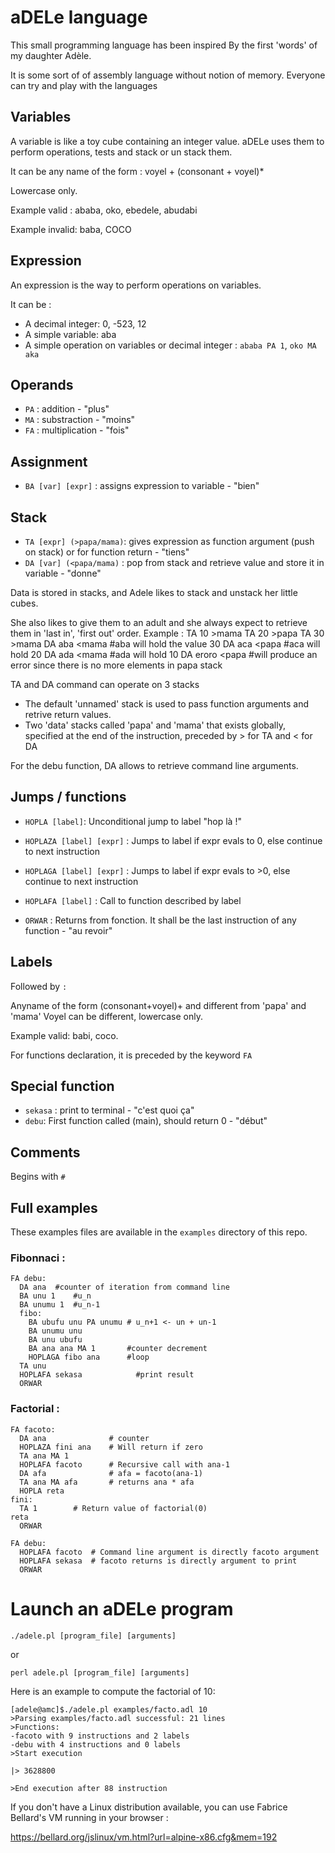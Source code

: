 aDELe language
==============

This small programming language has been inspired
By the first 'words' of my daughter Adèle.


It is some sort of of assembly language without notion of memory.
Everyone can try and play with the languages

Variables
-------
A variable is like a toy cube containing an integer value.
aDELe uses them to perform operations, tests and stack or un stack them.

It can be any name of the form : voyel + (consonant + voyel)*

Lowercase only.

Example valid : ababa, oko, ebedele, abudabi

Example invalid: baba, COCO

Expression
-----
An expression is the way to perform operations on variables.

It can be :

- A decimal integer: 0, -523, 12
- A simple variable: aba
- A simple operation on variables or decimal integer : `ababa PA 1`, `oko MA aka`

Operands
------
- `PA` : addition - "plus"
- `MA` : substraction - "moins"
- `FA` : multiplication - "fois"

Assignment
----------
- `BA [var] [expr]` : assigns expression to variable - "bien"

Stack
------------
- `TA [expr] (>papa/mama)`: gives expression as function argument (push on stack) or for function return - "tiens"
- `DA [var] (<papa/mama)` : pop from stack and retrieve value and store it in variable - "donne"

Data is stored in stacks, and Adele likes to stack and unstack her little cubes.

She also likes to give them to an adult and she always expect to retrieve them in 'last in', 'first out' order.
Example :
    TA 10 >mama
    TA 20 >papa
    TA 30 >mama
    DA aba <mama   #aba will hold the value 30
    DA aca <papa   #aca will hold 20
    DA ada <mama   #ada will hold 10
    DA eroro <papa #will produce an error since there is
                    no more elements in papa stack


TA and DA command can operate on 3 stacks
- The default 'unnamed' stack is used to pass function arguments and retrive return values.
- Two 'data' stacks called 'papa' and 'mama' that exists globally, specified at the end of the instruction, preceded by > for TA and < for DA

For the debu function, DA allows to retrieve command line arguments.

Jumps / functions
-----------------
- `HOPLA [label]`: Unconditional jump to label "hop là !"
- `HOPLAZA [label] [expr]` : Jumps to label if expr evals to 0, else continue to next instruction
- `HOPLAGA [label] [expr]` : Jumps to label if expr evals to >0, else continue to next instruction

- `HOPLAFA [label]` : Call to function described by label
- `ORWAR` : Returns from fonction. It shall be the last instruction of any function - "au revoir"

Labels
------
Followed by `:`

Anyname of the form (consonant+voyel)+ and different from 'papa' and 'mama'
Voyel can be different, lowercase only.

Example valid: babi, coco.

For functions declaration, it is preceded by the keyword `FA`

Special function
---------------
- `sekasa` : print to terminal - "c'est quoi ça"
- `debu`: First function called (main), should return 0 - "début"

Comments
-------
Begins with `#`

Full examples
-----------
These examples files are available in the `examples` directory of this repo.

### Fibonnaci :

    FA debu:
      DA ana  #counter of iteration from command line
      BA unu 1    #u_n
      BA unumu 1  #u_n-1
      fibo:
        BA ubufu unu PA unumu # u_n+1 <- un + un-1
        BA unumu unu
        BA unu ubufu
        BA ana ana MA 1       #counter decrement
        HOPLAGA fibo ana      #loop
      TA unu
      HOPLAFA sekasa            #print result
      ORWAR

### Factorial :

    FA facoto:
      DA ana              # counter
      HOPLAZA fini ana    # Will return if zero
      TA ana MA 1
      HOPLAFA facoto      # Recursive call with ana-1
      DA afa              # afa = facoto(ana-1)
      TA ana MA afa       # returns ana * afa
      HOPLA reta
    fini:
      TA 1		  # Return value of factorial(0)
    reta
      ORWAR

    FA debu:
      HOPLAFA facoto  # Command line argument is directly facoto argument
      HOPLAFA sekasa  # facoto returns is directly argument to print
      ORWAR

Launch an aDELe program
============

`./adele.pl [program_file] [arguments]`

or

`perl adele.pl [program_file] [arguments]`

Here is an example to compute the factorial of 10:

    [adele@amc]$./adele.pl examples/facto.adl 10
    >Parsing examples/facto.adl successful: 21 lines
    >Functions:
	-facoto with 9 instructions and 2 labels
	-debu with 4 instructions and 0 labels
    >Start execution

    |> 3628800

    >End execution after 88 instruction

If you don't have a Linux distribution available, you can use Fabrice Bellard's VM running in your browser :

https://bellard.org/jslinux/vm.html?url=alpine-x86.cfg&mem=192

